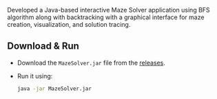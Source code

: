 Developed a Java-based interactive Maze Solver application using BFS algorithm along with backtracking with a graphical interface for maze creation, visualization, and solution tracing.

## Download & Run

- Download the `MazeSolver.jar` file from the [releases](https://github.com/user-attachments/files/18113466/MazeSolver.zip).
- Run it using:

  ```bash
  java -jar MazeSolver.jar
